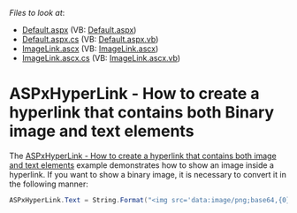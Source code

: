 <!-- default file list -->
*Files to look at*:

* [Default.aspx](./CS/Default.aspx) (VB: [Default.aspx](./VB/Default.aspx))
* [Default.aspx.cs](./CS/Default.aspx.cs) (VB: [Default.aspx.vb](./VB/Default.aspx.vb))
* [ImageLink.ascx](./CS/ImageLink.ascx) (VB: [ImageLink.ascx](./VB/ImageLink.ascx))
* [ImageLink.ascx.cs](./CS/ImageLink.ascx.cs) (VB: [ImageLink.ascx.vb](./VB/ImageLink.ascx.vb))
<!-- default file list end -->
# ASPxHyperLink - How to create a hyperlink that contains both Binary image and text elements


<p>The <a href="https://www.devexpress.com/Support/Center/p/E4972">ASPxHyperLink - How to create a hyperlink that contains both image and text elements</a> example demonstrates how to show an image inside a hyperlink. If you want to show a binary image, it is necessary to convert it in the following manner:</p>


```cs
ASPxHyperLink.Text = String.Format("<img src='data:image/png;base64,{0}'/>{1}", Convert.ToBase64String(this.image), this.text)
```



<br/>


